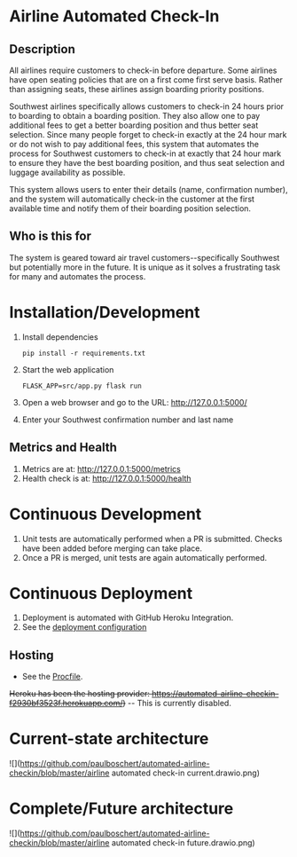 # Airline Automated Check-In


## Description

All airlines require customers to check-in before departure.  Some airlines have open seating policies that are on a first come first serve basis.  Rather than assigning seats, these airlines assign boarding priority positions.

Southwest airlines specifically allows customers to check-in 24 hours prior to boarding to obtain a boarding position.  They also allow one to pay additional fees to get a better boarding position and thus better seat selection.  Since many people forget to check-in exactly at the 24 hour mark or do not wish to pay additional fees, this system that automates the process for Southwest customers to check-in at exactly that 24 hour mark to ensure they have the best boarding position, and thus seat selection and luggage availability as possible.

This system allows users to enter their details (name, confirmation number), and the system will automatically check-in the customer at the first available time and notify them of their boarding position selection.

## Who is this for
The system is geared toward air travel customers--specifically Southwest but potentially more in the future.  It is unique as it solves a frustrating task for many and automates the process.

# Installation/Development
1. Install dependencies

   ```shell
   pip install -r requirements.txt
   ```

1. Start the web application

   ```shell
   FLASK_APP=src/app.py flask run
   ```
1. Open a web browser and go to the URL: http://127.0.0.1:5000/
1. Enter your Southwest confirmation number and last name

## Metrics and Health
1. Metrics are at: http://127.0.0.1:5000/metrics
1. Health check is at: http://127.0.0.1:5000/health

# Continuous Development
1. Unit tests are automatically performed when a PR is submitted.  Checks have been added before merging can take place.
1. Once a PR is merged, unit tests are again automatically performed.

# Continuous Deployment
1. Deployment is automated with GitHub Heroku Integration.
2. See the [deployment configuration](https://github.com/paulboschert/automated-airline-checkin/blob/master/.github/workflows/main.yml)

## Hosting
 * See the [Procfile](https://github.com/paulboschert/automated-airline-checkin/blob/master/Procfile).  

~~Heroku has been the hosting provider: https://automated-airline-checkin-f2930bf3523f.herokuapp.com/)~~ -- This is currently disabled.

# Current-state architecture
![](https://github.com/paulboschert/automated-airline-checkin/blob/master/airline automated check-in current.drawio.png)

# Complete/Future architecture
![](https://github.com/paulboschert/automated-airline-checkin/blob/master/airline automated check-in future.drawio.png)



